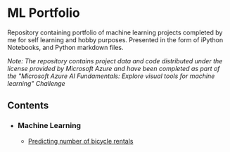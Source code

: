 # ML Portfolio

Repository containing portfolio of machine learning projects completed by me for self learning and hobby purposes. Presented in the form of iPython Notebooks, and Python markdown files.

_Note: The repository contains project data and code distributed under the license provided by Microsoft Azure and have been completed as part of the "Microsoft Azure AI Fundamentals: Explore visual tools for machine learning" Challenge_

## Contents

- ### Machine Learning

   - [Predicting number of bicycle rentals](https://github.com/abarat09/ML-Portfolio/blob/46c2101a6529e2be148e2501f176934761613dcc/Microsoft%20AI%20Challenge/Bike%20Rentals.ipynb)

